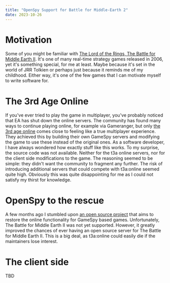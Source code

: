 ```yaml
---
title: "OpenSpy Support for Battle for Middle-Earth 2"
date: 2023-10-26
---
```


# Motivation

Some of you might be familiar
with [The Lord of the Rings, The Battle for Middle Earth II](https://en.wikipedia.org/wiki/The_Lord_of_the_Rings:_The_Battle_for_Middle-earth_II).
It's one of many real-time strategy games released in 2006, yet it's something special, for me at least.
Maybe because it's set in the world of JRR Tolkien or perhaps just because it reminds me of my childhood.
Either way, it's one of the few games that I can motivate myself to write software for.

# The 3rd Age Online

If you've ever tried to play the game in multiplayer, you've probably noticed that EA has shut down the online servers.
The community has found many ways to continue playing online, for example via Gameranger, but only [the 3rd age online](https://t3aonline.net) comes close to
feeling like a true multiplayer experience. They achieved this by building their own GameSpy servers and modifying the game to use these instead of the original
ones. As a software developer, I have always wondered how exactly stuff like this works.
To my surprise, the source code was not available. Neither for the t3a online servers, nor for the client side modifications to the game.
The reasoning seemed to be simple: they didn't want the community to fragment any further. The risk of introducing additional servers that could compete with
t3a:online seemed quite high. Obviously this was quite disappointing for me as I could not satisfy my thirst for knowledge.

# OpenSpy to the rescue

A few months ago I stumbled upon [an open source project](https://github.com/chc/openspy-core-v2) that aims to restore the online functionality for GameSpy
based games. Unfortunately, The Battle for Middle Earth II was not yet supported.
However, it greatly improved the chances of ever having an open source server for The Battle for Middle Earth II.
This is a big deal, as t3a:online could easily die if the maintainers lose interest.

# The client side

TBD
